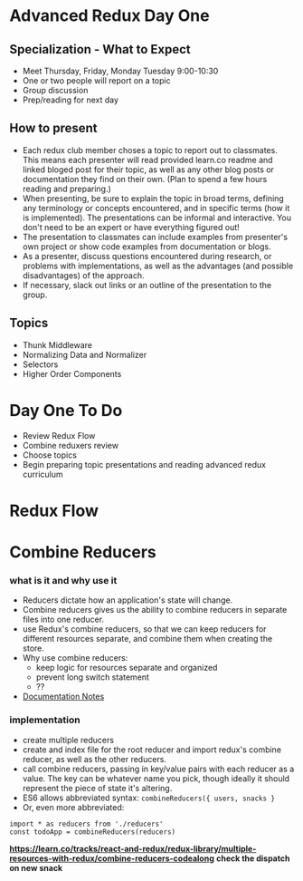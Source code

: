 # Advanced Redux Day One

## Specialization - What to Expect

 - Meet Thursday, Friday, Monday Tuesday 9:00-10:30
 - One or two people will report on a topic
 - Group discussion
 - Prep/reading for next day
 
 ## How to present
 - Each redux club member choses a topic to report out to classmates. This means each presenter will read provided learn.co readme and linked bloged post for their topic, as well as any other blog posts or documentation they find on their own. (Plan to spend a few hours reading and preparing.)
 - When presenting, be sure to explain the topic in broad terms, defining any terminology or concepts encountered, and in specific terms (how it is implemented). The presentations can be informal and interactive. You don't need to be an expert or have everything figured out!
 - The presentation to classmates can include examples from presenter's own project or show code examples from documentation or blogs.
 - As a presenter, discuss questions encountered during research, or problems with implementations, as well as the advantages (and possible disadvantages) of the approach. 
 - If necessary, slack out links or an outline of the presentation to the group. 
 
 ## Topics
  - Thunk Middleware
  - Normalizing Data and Normalizer
  - Selectors
  - Higher Order Components
  
  # Day One To Do
 - Review Redux Flow
 - Combine reduxers review
 - Choose topics
 - Begin preparing topic presentations and reading advanced redux curriculum
 
 # Redux Flow
 
 # Combine Reducers
 ### what is it and why use it
 - Reducers dictate how an application's state will change.
 - Combine reducers gives us the ability to combine reducers in separate files into one reducer. 
 - use Redux's combine reducers, so that we can keep reducers for different resources separate, and combine them when creating the store. 
 - Why use combine reducers:
    - keep logic for resources separate and organized
    - prevent long switch statement
    - ??
- <a href="http://redux.js.org/docs/api/combineReducers.html#notes">Documentation Notes</a>  
### implementation
- create multiple reducers
- create and index file for the root reducer and import redux's combine reducer, as well as the other reducers.
- call combine reducers, passing in key/value pairs with each reducer as a value. The key can be whatever name you pick, though ideally it should represent the piece of state it's altering. 
- ES6 allows abbreviated syntax: ```combineReducers({ users, snacks }```
- Or, even more abbreviated: 
```
import * as reducers from './reducers'
const todoApp = combineReducers(reducers)
```
  
  **https://learn.co/tracks/react-and-redux/redux-library/multiple-resources-with-redux/combine-reducers-codealong**
  **check the dispatch on new snack**
 
